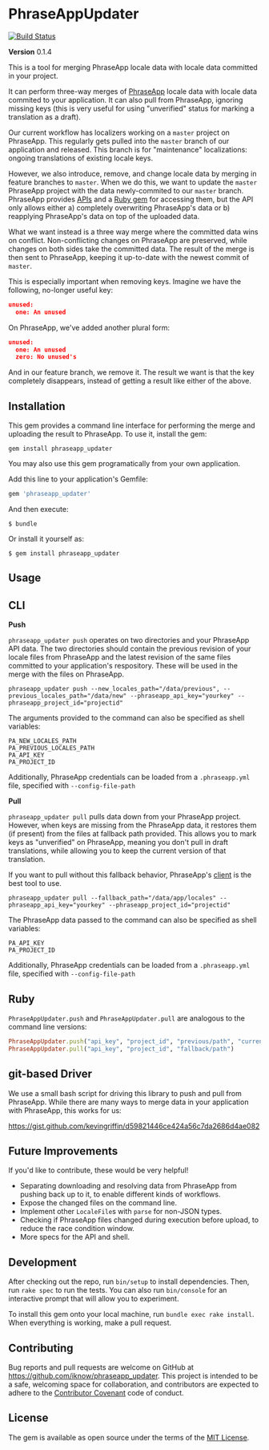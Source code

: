 # PhraseAppUpdater

[![Build Status](https://travis-ci.org/iknow/phraseapp_updater.svg?branch=master)](https://travis-ci.org/iknow/phraseapp_updater)

**Version** 0.1.4

This is a tool for merging PhraseApp locale data with locale data
committed in your project.

It can perform three-way merges of [PhraseApp](https://phraseapp.com) locale data with locale data commited to your application.
It can also pull from PhraseApp, ignoring missing keys (this is very
useful for using "unverified" status for marking a translation as a
draft).

Our current workflow has localizers working on a `master` project on
PhraseApp. This regularly gets pulled into the `master` branch of our
application and released. This branch is for "maintenance" localizations:
ongoing translations of existing locale keys.

However, we also introduce, remove, and change locale data by merging in
feature branches to `master`. When we do this, we want to update the
`master` PhraseApp project with the data newly-commited to our `master`
branch. PhraseApp provides [APIs](https://phraseapp.com/docs/api/v2/) and a [Ruby gem](https://github.com/phrase/phraseapp-ruby) for accessing
them, but the API only allows either a) completely overwriting
PhraseApp's data or b) reapplying PhraseApp's data on top of the
uploaded data.

What we want instead is a three way merge where the committed data wins
on conflict. Non-conflicting changes on PhraseApp are preserved, while
changes on both sides take the committed data. The result of the merge
is then sent to PhraseApp, keeping it up-to-date with the newest commit
of `master`.

This is especially important when removing keys. Imagine we have the
following, no-longer useful key:

```json
unused:
  one: An unused
```

On PhraseApp, we've added another plural form:


```json
unused:
  one: An unused
  zero: No unused's
```

And in our feature branch, we remove it. The result we want is that the
key completely disappears, instead of getting a result like either of
the above.

## Installation

This gem provides a command line interface for performing the
merge and uploading the result to PhraseApp. To use it, install the gem:

`gem install phraseapp_updater`

You may also use this gem programatically from your own application.

Add this line to your application's Gemfile:

```ruby
gem 'phraseapp_updater'
```

And then execute:

    $ bundle

Or install it yourself as:

    $ gem install phraseapp_updater

## Usage

CLI
---

**Push**

`phraseapp_updater push` operates on two directories and your PhraseApp API
data. The two directories should contain the previous revision of your
locale files from PhraseApp and the latest revision of the same files
committed to your application's respository.  These will be used in the
merge with the files on PhraseApp.

```
phraseapp_updater push --new_locales_path="/data/previous", --previous_locales_path="/data/new" --phraseapp_api_key="yourkey" --phraseapp_project_id="projectid"
```

The arguments provided to the command can also be specified as shell
variables:

```
PA_NEW_LOCALES_PATH
PA_PREVIOUS_LOCALES_PATH
PA_API_KEY
PA_PROJECT_ID
```

Additionally, PhraseApp credentials can be loaded from a
`.phraseapp.yml` file, specified with `--config-file-path`

**Pull**

`phraseapp_updater pull` pulls data down from your PhraseApp project.
However, when keys are missing from the PhraseApp data, it restores them
(if present) from the files at fallback path provided. This allows you
to mark keys as "unverified" on PhraseApp, meaning you don't pull in
draft translations, while allowing you to keep the current version of
that translation.

If you want to pull without this fallback behavior, PhraseApp's [client](https://phraseapp.com/docs/developers/cli/)
is the best tool to use.

```
phraseapp_updater pull --fallback_path="/data/app/locales" --phraseapp_api_key="yourkey" --phraseapp_project_id="projectid"
```

The PhraseApp data passed to the command can also be specified as shell
variables:

```
PA_API_KEY
PA_PROJECT_ID
```

Additionally, PhraseApp credentials can be loaded from a
`.phraseapp.yml` file, specified with `--config-file-path`

Ruby
---

`PhraseAppUpdater.push` and `PhraseAppUpdater.pull` are analogous to the command line versions:

```ruby
PhraseAppUpdater.push("api_key", "project_id", "previous/path", "current/path")
PhraseAppUpdater.pull("api_key", "project_id", "fallback/path")
```


## git-based Driver

We use a small bash script for driving this library to push and pull
from PhraseApp. While there are many ways to merge data in your
application with PhraseApp, this works for us:

https://gist.github.com/kevingriffin/d59821446ce424a56c7da2686d4ae082

## Future Improvements

If you'd like to contribute, these would be very helpful!

* Separating downloading and resolving data from PhraseApp from pushing
  back up to it, to enable different kinds of workflows.
* Expose the changed files on the command line.
* Implement other `LocaleFile`s with `parse` for non-JSON types.
* Checking if PhraseApp files changed during execution before upload, to reduce the race condition window.
* More specs for the API and shell.

## Development

After checking out the repo, run `bin/setup` to install dependencies. Then, run `rake spec` to run the tests. You can also run `bin/console` for an interactive prompt that will allow you to experiment.

To install this gem onto your local machine, run `bundle exec rake install`. When everything is working, make a pull request.

## Contributing

Bug reports and pull requests are welcome on GitHub at https://github.com/iknow/phraseapp_updater. This project is intended to be a safe, welcoming space for collaboration, and contributors are expected to adhere to the [Contributor Covenant](http://contributor-covenant.org) code of conduct.

## License

The gem is available as open source under the terms of the [MIT License](http://opensource.org/licenses/MIT).

